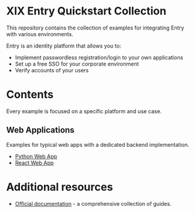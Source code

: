 # XIX Entry Quickstart Collection

This repository contains the collection of examples for integrating Entry with various environments.

Entry is an identity platform that allows you to:

- Implement passwordless registration/login to your own applications
- Set up a free SSO for your corporate environment
- Verify accounts of your users

# Contents

Every example is focused on a specific platform and use case.

## Web Applications

Examples for typical web apps with a dedicated backend implementation.

- [Python Web App](./web-app-python)
- [React Web App](./entry-react-ts)

# Additional resources

- [Official documentation](https://docs.getentry.io/) - a comprehensive collection of guides.